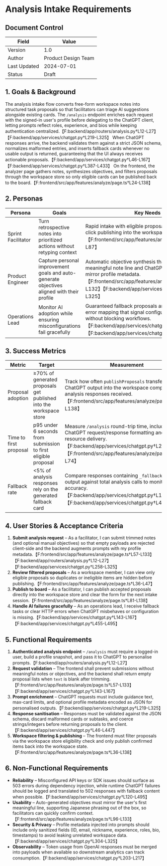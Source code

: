 # Analysis Intake Requirements

## Document Control
| Field | Value |
| --- | --- |
| Version | 1.0 |
| Author | Product Design Team |
| Last Updated | 2024-07-01 |
| Status | Draft |

## 1. Goals & Background
The analysis intake flow converts free-form workspace notes into structured task proposals so that facilitators can triage AI suggestions alongside existing cards. The `/analysis` endpoint enriches each request with the signed-in user's profile before delegating to the ChatGPT client, letting prompts reflect roles, experience, and bios while keeping authentication centralized.【F:backend/app/routers/analysis.py†L12-L27】【F:backend/app/services/chatgpt.py†L219-L325】 When ChatGPT responses arrive, the backend validates them against a strict JSON schema, normalizes malformed entries, and inserts fallback cards whenever no usable output is returned, guaranteeing that the UI always receives actionable proposals.【F:backend/app/services/chatgpt.py†L46-L167】【F:backend/app/services/chatgpt.py†L387-L433】 On the frontend, the analyzer page gathers notes, synthesizes objectives, and filters proposals through the workspace store so only eligible cards can be published back to the board.【F:frontend/src/app/features/analyze/page.ts†L24-L138】

## 2. Personas
| Persona | Goals | Key Needs |
| --- | --- | --- |
| Sprint Facilitator | Turn retrospective notes into prioritized actions without retyping context | Rapid intake with eligible proposal filtering and one-click publishing into the workspace board.【F:frontend/src/app/features/analyze/page.ts†L36-L87】 |
| Product Engineer | Capture personal improvement goals and auto-generate objectives aligned with their profile | Automatic objective synthesis that reflects the first meaningful note line and ChatGPT prompts that mirror profile metadata.【F:frontend/src/app/features/analyze/page.ts†L53-L132】【F:backend/app/services/chatgpt.py†L258-L325】 |
| Operations Lead | Monitor AI adoption while ensuring misconfigurations fail gracefully | Guaranteed fallback proposals and HTTP 502/503 error mapping that signal configuration issues without blocking workflows.【F:backend/app/services/chatgpt.py†L143-L433】【F:backend/app/services/chatgpt.py†L480-L495】 |

## 3. Success Metrics
| Metric | Target | Measurement |
| --- | --- | --- |
| Proposal adoption | ≥70% of generated proposals get published into the workspace store | Track how often `publishProposals` transfers ChatGPT output into the workspace compared with analysis responses received.【F:frontend/src/app/features/analyze/page.ts†L36-L138】 |
| Time to first proposal | p95 under 6 seconds from submission to first eligible proposal | Measure `/analysis` round-trip time, including ChatGPT request/response formatting and frontend resource delivery.【F:backend/app/services/chatgpt.py†L219-L274】【F:frontend/src/app/features/analyze/page.ts†L30-L74】 |
| Fallback rate | <5% of analysis responses rely on the generated fallback card | Compare responses containing `_fallback_card` output against total analysis calls to monitor model accuracy.【F:backend/app/services/chatgpt.py†L143-L167】【F:backend/app/services/chatgpt.py†L428-L433】 |

## 4. User Stories & Acceptance Criteria
1. **Submit analysis request** – As a facilitator, I can submit trimmed notes (and optional manual objectives) so that empty payloads are rejected client-side and the backend augments prompts with my profile metadata.【F:frontend/src/app/features/analyze/page.ts†L57-L133】【F:backend/app/routers/analysis.py†L12-L27】【F:backend/app/services/chatgpt.py†L258-L325】
2. **Review filtered proposals** – As a workspace member, I can view only eligible proposals so duplicates or ineligible items are hidden before publishing.【F:frontend/src/app/features/analyze/page.ts†L36-L47】
3. **Publish to board** – As a facilitator, I can publish accepted proposals directly into the workspace store and clear the form for the next intake session.【F:frontend/src/app/features/analyze/page.ts†L81-L138】
4. **Handle AI failures gracefully** – As an operations lead, I receive fallback tasks or clear HTTP errors when ChatGPT misbehaves or configuration is missing.【F:backend/app/services/chatgpt.py†L143-L167】【F:backend/app/services/chatgpt.py†L455-L495】

## 5. Functional Requirements
1. **Authenticated analysis endpoint** – `/analysis` must require a logged-in user, build a profile snapshot, and pass it to ChatGPT to personalise prompts.【F:backend/app/routers/analysis.py†L12-L27】
2. **Request validation** – The frontend shall prevent submissions without meaningful notes or objectives, and the backend shall return empty proposal lists when `text` is blank after trimming.【F:frontend/src/app/features/analyze/page.ts†L57-L133】【F:backend/app/services/chatgpt.py†L143-L167】
3. **Prompt enrichment** – ChatGPT requests must include guidance text, max-card limits, and optional profile metadata encoded as JSON for personalised outputs.【F:backend/app/services/chatgpt.py†L219-L325】
4. **Response sanitisation** – Responses must be validated against the JSON schema, discard malformed cards or subtasks, and coerce strings/integers before returning proposals to the client.【F:backend/app/services/chatgpt.py†L46-L447】
5. **Workspace filtering & publishing** – The frontend must filter proposals via the workspace store eligibility check and only publish confirmed items back into the workspace state.【F:frontend/src/app/features/analyze/page.ts†L36-L138】

## 6. Non-Functional Requirements
- **Reliability** – Misconfigured API keys or SDK issues should surface as 503 errors during dependency injection, while runtime ChatGPT failures should be logged and translated to 502 responses with fallback content when possible.【F:backend/app/services/chatgpt.py†L120-L495】
- **Usability** – Auto-generated objectives must mirror the user's first meaningful line, supporting Japanese phrasing out of the box, so facilitators can quickly confirm context.【F:frontend/src/app/features/analyze/page.ts†L96-L133】
- **Security & Privacy** – Profile metadata injected into prompts should include only sanitized fields (ID, email, nickname, experience, roles, bio, timestamps) to avoid leaking unrelated workspace data.【F:backend/app/services/chatgpt.py†L304-L325】
- **Observability** – Token usage from OpenAI responses must be merged into payloads when available so downstream analytics can track consumption.【F:backend/app/services/chatgpt.py†L203-L217】
